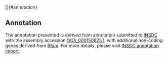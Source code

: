 []{#annotation}

Annotation
----------

The annotation presented is derived from annotation submitted to
[INSDC](http://www.insdc.org) with the assembly accession
[GCA\_000150825.1](http://www.ebi.ac.uk/ena/data/view/GCA_000150825.1),
with additional non-coding genes derived from
[Rfam](http://rfam.xfam.org/). For more details, please visit [INSDC
annotation
import](http://ensemblgenomes.org/info/data/insdc_annotation).
